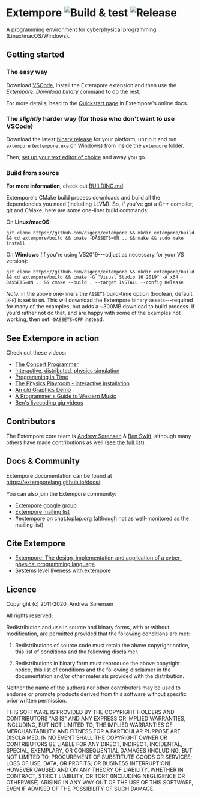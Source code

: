 # Extempore ![Build & test](https://github.com/digego/extempore/workflows/Build%20&%20run%20tests/badge.svg?branch=master) ![Release](https://github.com/digego/extempore/workflows/Release/badge.svg)

A programming environment for cyberphysical programming (Linux/macOS/Windows).

## Getting started

### The easy way

Download [VSCode](https://code.visualstudio.com/), install the Extempore
extension and then use the _Extempore: Download binary_ command to do the rest.

For more details, head to the [Quickstart
page](https://extemporelang.github.io/docs/overview/quickstart/) in Extempore's
online docs.

### The _slightly_ harder way (for those who don't want to use VSCode)

Download the latest [binary
release](https://github.com/digego/extempore/releases) for your platform, unzip
it and run `extempore` (`extempore.exe` on Windows) from inside the `extempore`
folder.

Then, [set up your text editor of
choice](https://extemporelang.github.io/docs/guides/editor-support/) and away
you go.

### Build from source

**For more information**, check out [BUILDING.md](./BUILDING.md).

Extempore's CMake build process downloads and build all the dependencies you
need (including LLVM). So, if you've got a C++ compiler, git and CMake, here are
some one-liner build commands:

On **Linux/macOS**:

    git clone https://github.com/digego/extempore && mkdir extempore/build && cd extempore/build && cmake -DASSETS=ON .. && make && sudo make install
    
On **Windows** (if you're using VS2019---adjust as necessary for your VS
version):

    git clone https://github.com/digego/extempore && mkdir extempore/build && cd extempore/build && cmake -G "Visual Studio 16 2019" -A x64 -DASSETS=ON .. && cmake --build . --target INSTALL --config Release

_Note:_ in the above one-liners the `ASSETS` build-time option (boolean, default
`OFF`) is set to `ON`. This will download the Extempore binary assets---required
for many of the examples, but adds a ~300MB download to build process. If you'd
rather not do that, and are happy with some of the examples not working, then
set `-DASSETS=OFF` instead.

## See Extempore in action

Check out these videos:

- [The Concert Programmer](https://www.youtube.com/watch?v=yY1FSsUV-8c)
- [Interactive, distributed, physics simulation](https://vimeo.com/126577281)
- [Programming in Time](https://www.youtube.com/watch?v=Sg2BjFQnr9s)
- [The Physics Playroom - interactive installation](https://vimeo.com/58239256)
- [An *old* Graphics Demo](https://vimeo.com/37293927)
- [A Programmer's Guide to Western Music](https://www.youtube.com/watch?v=xpSYWd_aIiI)
- [Ben's livecoding gig videos](https://benswift.me/livecoding/)

## Contributors

The Extempore core team is [Andrew Sorensen](https://github.com/digego) & [Ben
Swift](https://github.com/benswift), although many others have made
contributions as well ([see the full
list](https://github.com/digego/extempore/graphs/contributors)).

## Docs & Community

Extempore documentation can be found at https://extemporelang.github.io/docs/

You can also join the Extempore community:

- [Extempore google group](http://groups.google.com/group/extemporelang)
- [Extempore mailing list](mailto:extemporelang@googlegroups.com)
- [#extempore on chat.toplap.org](https://chat.toplap.org/home) (although not as
  well-monitored as the mailing list)

## Cite Extempore

- [Extempore: The design, implementation and application of a cyber-physical programming language](https://openresearch-repository.anu.edu.au/handle/1885/144603)
- [Systems level liveness with extempore](https://dl.acm.org/citation.cfm?id=3133858)

## Licence

Copyright (c) 2011-2020, Andrew Sorensen

All rights reserved.

Redistribution and use in source and binary forms, with or without 
modification, are permitted provided that the following conditions are met:

1. Redistributions of source code must retain the above copyright notice, 
   this list of conditions and the following disclaimer.

2. Redistributions in binary form must reproduce the above copyright notice,
   this list of conditions and the following disclaimer in the documentation 
   and/or other materials provided with the distribution.

Neither the name of the authors nor other contributors may be used to endorse
or promote products derived from this software without specific prior written 
permission.

THIS SOFTWARE IS PROVIDED BY THE COPYRIGHT HOLDERS AND CONTRIBUTORS "AS IS" 
AND ANY EXPRESS OR IMPLIED WARRANTIES, INCLUDING, BUT NOT LIMITED TO, THE 
IMPLIED WARRANTIES OF MERCHANTABILITY AND FITNESS FOR A PARTICULAR PURPOSE 
ARE DISCLAIMED. IN NO EVENT SHALL THE COPYRIGHT OWNER OR CONTRIBUTORS BE 
LIABLE FOR ANY DIRECT, INDIRECT, INCIDENTAL, SPECIAL, EXEMPLARY, OR 
CONSEQUENTIAL DAMAGES (INCLUDING, BUT NOT LIMITED TO, PROCUREMENT OF 
SUBSTITUTE GOODS OR SERVICES; LOSS OF USE, DATA, OR PROFITS; OR BUSINESS 
INTERRUPTION) HOWEVER CAUSED AND ON ANY THEORY OF LIABILITY, WHETHER IN 
CONTRACT, STRICT LIABILITY, OR TORT (INCLUDING NEGLIGENCE OR OTHERWISE) 
ARISING IN ANY WAY OUT OF THE USE OF THIS SOFTWARE, EVEN IF ADVISED OF THE 
POSSIBILITY OF SUCH DAMAGE.

